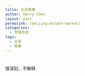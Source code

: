 ```yaml
---
title: 北京房事
author: Harry Chen
layout: post
permalink: /beijing-estate-market/
categories:
  - 世情百态
tags:
  - 北京
  - 房事
---
```

# 

很深刻，不解释